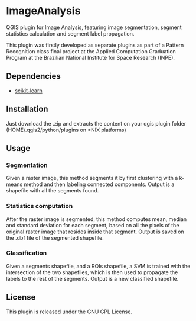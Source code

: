 ImageAnalysis
=============

QGIS plugin for Image Analysis, featuring image segmentation, segment
statistics calculation and segment label propagation.

This plugin was firstly developed as separate plugins as part of a Pattern
Recognition class final project at the Applied Computation Graduation Program
at the Brazilian National Institute for Space Research (INPE).

## Dependencies

* [scikit-learn][1]

## Installation

Just download the .zip and extracts the content on your qgis plugin folder
(HOME/.qgis2/python/plugins on *NIX platforms)

## Usage

### Segmentation

Given a raster image, this method segments it by first clustering with a
k-means method and then labeling connected components. Output is a shapefile
with all the segments found.

### Statistics computation

After the raster image is segmented, this method computes mean, median and
standard deviation for each segment, based on all the pixels of the original
raster image that resides inside that segment. Output is saved on the .dbf
file of the segmented shapefile.

### Classification

Given a segments shapefile, and a ROIs shapefile, a SVM is trained with the
intersection of the two shapefiles, which is then used to propagate the labels
to the rest of the segments. Output is a new classified shapefile.

## License

This plugin is released under the GNU GPL License.

[1]: http://scikit-learn.org/
